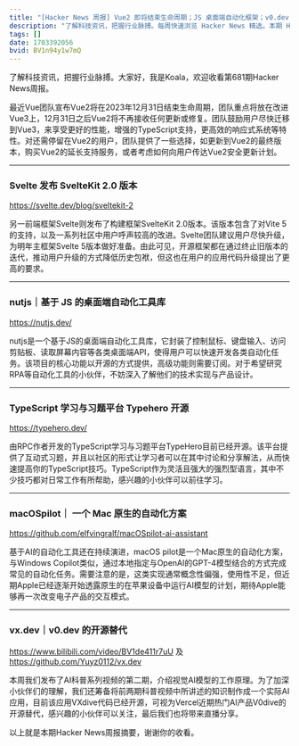 ```yaml
---
title: "[Hacker News 周报] Vue2 即将结束生命周期；JS 桌面端自动化框架；v0.dev 开源替代"
description: "了解科技资讯，把握行业脉搏。每周快速浏览 Hacker News 精选。本期 Hacker Newsletter 地址：https://mailchi.mp/hackernewsletter/681"
tags: []
date: 1703392056
bvid: BV1n94y1w7mQ
---
```

了解科技资讯，把握行业脉搏。大家好，我是Koala，欢迎收看第681期Hacker News周报。

最近Vue团队宣布Vue2将在2023年12月31日结束生命周期，团队重点将放在改进Vue3上，12月31日之后Vue2将不再接收任何更新或修复。团队鼓励用户尽快迁移到Vue3，来享受更好的性能，增强的TypeScript支持，更高效的响应式系统等特性。对还需停留在Vue2的用户，团队提供了一些选择，如更新到Vue2的最终版本，购买Vue2的延长支持服务，或者考虑如何向用户传达Vue2安全更新计划。

---
### Svelte 发布 SvelteKit 2.0 版本
https://svelte.dev/blog/sveltekit-2

另一前端框架Svelte则发布了构建框架SvelteKit 2.0版本。该版本包含了对Vite 5的支持，以及一系列社区中用户呼声较高的改进。Svelte团队建议用户尽快升级，为明年主框架Svelte 5版本做好准备。由此可见，开源框架都在通过终止旧版本的迭代，推动用户升级的方式降低历史包袱，但这也在用户的应用代码升级提出了更高的要求。

---
### nutjs｜基于 JS 的桌面端自动化工具库
https://nutjs.dev/

nutjs是一个基于JS的桌面端自动化工具库，它封装了控制鼠标、键盘输入、访问剪贴板、读取屏幕内容等各类桌面端API，使得用户可以快速开发各类自动化任务。该项目的核心功能以开源的方式提供，高级功能则需要订阅。对于希望研究RPA等自动化工具的小伙伴，不妨深入了解他们的技术实现与产品设计。

---
### TypeScript 学习与习题平台 Typehero 开源
https://typehero.dev/

由RPC作者开发的TypeScript学习与习题平台TypeHero目前已经开源。该平台提供了互动式习题，并且以社区的形式让学习者可以在其中讨论和分享解法，从而快速提高你的TypeScript技巧。TypeScript作为灵活且强大的强烈型语言，其中不少技巧都对日常工作有所帮助，感兴趣的小伙伴可以前往学习。

---
### macOSpilot｜ 一个 Mac 原生的自动化方案
https://github.com/elfvingralf/macOSpilot-ai-assistant

基于AI的自动化工具还在持续演进，macOS pilot是一个Mac原生的自动化方案，与Windows Copilot类似，通过本地指定与OpenAI的GPT-4模型结合的方式完成常见的自动化任务。需要注意的是，这类实现通常概念性偏强，使用性不足，但近期Apple已经逐渐开始透露原生的在苹果设备中运行AI模型的计划，期待Apple能够再一次改变电子产品的交互模式。

---
### vx.dev｜v0.dev 的开源替代
https://www.bilibili.com/video/BV1de411r7uU 及 https://github.com/Yuyz0112/vx.dev

本周我们发布了AI科普系列视频的第二期，介绍视觉AI模型的工作原理。为了加深小伙伴们的理解，我们还筹备将前两期科普视频中所讲述的知识制作成一个实际AI应用，目前该应用VXdive代码已经开源，可视为Vercel近期热门AI产品V0dive的开源替代，感兴趣的小伙伴可以关注，最后我们也将带来直播分享。

以上就是本期Hacker News周报摘要，谢谢你的收看。


